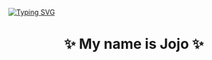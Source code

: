 [![Typing SVG](https://readme-typing-svg.demolab.com/?lines=Hello+There;Welcome+To+My+Page&center=true&vCenter=true&font=CherryBomb&size=34)](https://git.io/typing-svg)
<h1 align="center">✨ My name is Jojo ✨</h1> 


<!--
**Jonathanjordan21/jonathanjordan21** is a ✨ _special_ ✨ repository because its `README.md` (this file) appears on your GitHub profile.

Here are some ideas to get you started:

- 🔭 I’m currently working on ...
- 🌱 I’m currently learning ...
- 👯 I’m looking to collaborate on ...
- 🤔 I’m looking for help with ...
- 💬 Ask me about ...
- 📫 How to reach me: ...
- 😄 Pronouns: ...
- ⚡ Fun fact: ...
-->
